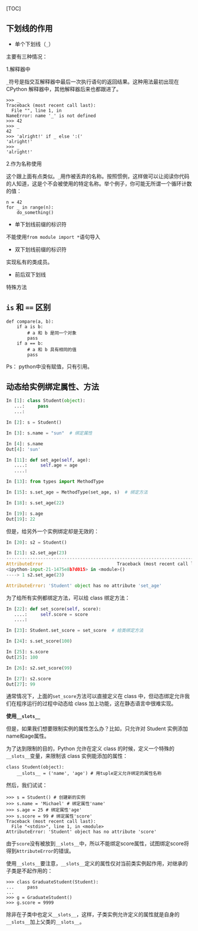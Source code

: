 [TOC]


## 下划线的作用

- 单个下划线（`_`）

主要有三种情况：

1.解释器中

`_`符号是指交互解释器中最后一次执行语句的返回结果。这种用法最初出现在 CPython 解释器中，其他解释器后来也都跟进了。

```
>>> _
Traceback (most recent call last):
  File "", line 1, in 
NameError: name '_' is not defined
>>> 42
>>> _
42
>>> 'alright!' if _ else ':('
'alright!'
>>> _
'alright!'
```

2.作为名称使用

这个跟上面有点类似。`_`用作被丢弃的名称。按照惯例，这样做可以让阅读你代码的人知道，这是个不会被使用的特定名称。举个例子，你可能无所谓一个循环计数的值：

```
n = 42
for _ in range(n):
    do_something()
```

- 单下划线前缀的标识符

不能使用`from module import *`语句导入

- 双下划线前缀的标识符

实现私有的类成员。

- 前后双下划线

特殊方法



## `is` 和 `==` 区别

```
def compare(a, b):
    if a is b:
        # a 和 b 是同一个对象
        pass
    if a == b:
        # a 和 b 具有相同的值
        pass
```

Ps： python中没有赋值，只有引用。


## 动态给实例绑定属性、方法


```python
In [1]: class Student(object):
   ...:     pass
   ...:

In [2]: s = Student()

In [3]: s.name = "sun"  # 绑定属性

In [4]: s.name
Out[4]: 'sun'

In [11]: def set_age(self, age):
   ....:     self.age = age
   ....:

In [13]: from types import MethodType

In [15]: s.set_age = MethodType(set_age, s)  # 绑定方法

In [18]: s.set_age(22)

In [19]: s.age
Out[19]: 22
```

但是，给另外一个实例绑定却是无效的：
```python
In [20]: s2 = Student()

In [21]: s2.set_age(23)
---------------------------------------------------------------------------
AttributeError                            Traceback (most recent call last)
<ipython-input-21-1475e8b7d015> in <module>()
----> 1 s2.set_age(23)

AttributeError: 'Student' object has no attribute 'set_age'
```

为了给所有实例都绑定方法，可以给 class 绑定方法：
```python
In [22]: def set_score(self, score):
   ....:     self.score = score
   ....:

In [23]: Student.set_score = set_score  # 给类绑定方法

In [24]: s.set_score(100)

In [25]: s.score
Out[25]: 100

In [26]: s2.set_score(99)

In [27]: s2.score
Out[27]: 99
```

通常情况下，上面的`set_score`方法可以直接定义在 class 中，但动态绑定允许我们在程序运行的过程中动态给 class 加上功能，这在静态语言中很难实现。

**使用`__slots__`**<span id="jump"></span>

但是，如果我们想要限制实例的属性怎么办？比如，只允许对 Student 实例添加name和age属性。

为了达到限制的目的，Python 允许在定义 class 的时候，定义一个特殊的`__slots__`变量，来限制该 class 实例能添加的属性：

```
class Student(object):
    __slots__ = ('name', 'age') # 用tuple定义允许绑定的属性名称
```

然后，我们试试：

```
>>> s = Student() # 创建新的实例
>>> s.name = 'Michael' # 绑定属性'name'
>>> s.age = 25 # 绑定属性'age'
>>> s.score = 99 # 绑定属性'score'
Traceback (most recent call last):
  File "<stdin>", line 1, in <module>
AttributeError: 'Student' object has no attribute 'score'
```

由于`score`没有被放到`__slots__`中，所以不能绑定score属性，试图绑定score将得到`AttributeError`的错误。

使用`__slots__`要注意，`__slots__`定义的属性仅对当前类实例起作用，对继承的子类是不起作用的：

```
>>> class GraduateStudent(Student):
...     pass
...
>>> g = GraduateStudent()
>>> g.score = 9999
```
除非在子类中也定义`__slots__`，这样，子类实例允许定义的属性就是自身的`__slots__`加上父类的`__slots__`。